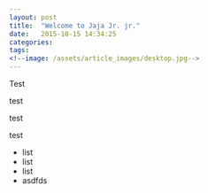 ```yaml
---
layout: post
title:  "Welcome to Jaja Jr. jr."
date:   2015-10-15 14:34:25
categories: 
tags: 
<!--image: /assets/article_images/desktop.jpg-->
---
```


Test

test

test


test
* list
* list
* list
* asdfds
